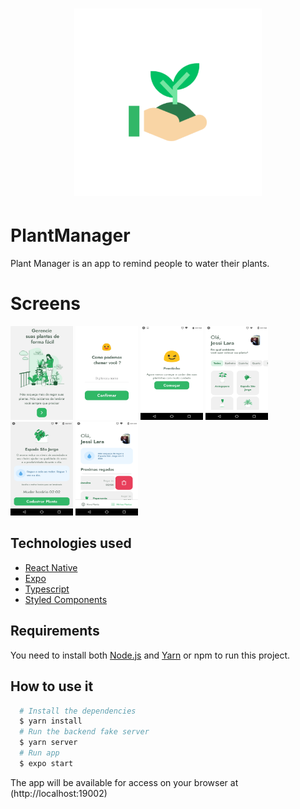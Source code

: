 <h1 align="center">
   <img
        alt="PlantManager"
        title="PlantManager"
        src="./assets/adaptive-icon.png"
        width="300"
    />
</h1>

# PlantManager

Plant Manager is an app to remind people to water their plants.

# Screens

<img src="./screens/home.jpg" width="100" height="150" />
<img src="./screens/name_user.jpg" width="100" height="150" />
<img src="./screens/confirmation.png" width="100" height="150" />
<img src="./screens/home_plant.png" width="100" height="150" />
<img src="./screens/plant_list.png" width="100" height="150" />
<img src="./screens/plant_delete.png" width="100" height="150" />

## Technologies used
  - [React Native](https://reactnative.dev)
  - [Expo](https://docs.expo.io)
  - [Typescript](https://www.typescriptlang.org)
  - [Styled Components](https://www.styled-components.com)

## Requirements

You need to install both [Node.js](https://nodejs.org) and [Yarn](https://yarnpkg.com) or npm to run this project.

## How to use it

```bash
  # Install the dependencies
  $ yarn install
  # Run the backend fake server
  $ yarn server
  # Run app
  $ expo start
```

The app will be available for access on your browser at (http://localhost:19002)
